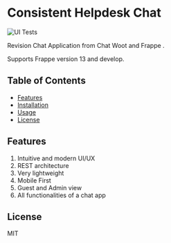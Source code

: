 # Consistent Helpdesk Chat 

![UI Tests](https://github.com/frappe/chat/actions/workflows/ui-tests.yml/badge.svg)

Revision Chat Application from Chat Woot and Frappe .

Supports Frappe version 13 and develop.

## Table of Contents

- [Features](#features)
- [Installation](#installation)
- [Usage](#usage)
- [License](#license)

## Features

1. Intuitive and modern UI/UX
2. REST architecture
3. Very lightweight
4. Mobile First
5. Guest and Admin view
6. All functionalities of a chat app


## License

MIT
